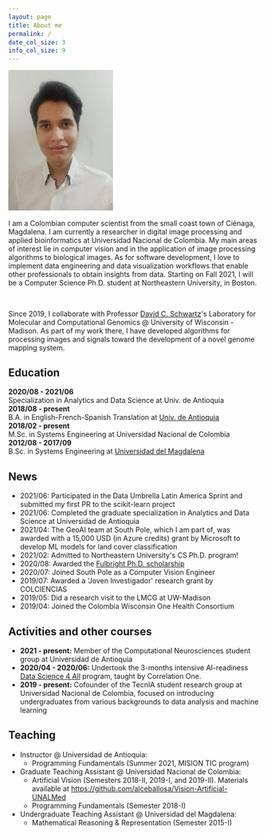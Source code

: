 ```yaml
---
layout: page
title: About me
permalink: /
date_col_size: 3
info_col_size: 9
---
```


<div class="container">
  <div class="row">
    <div class="col col-sm-3">
      <img width="210" src="assets/img/fotofb.jpg" />
    </div>
    <div class="col col-sm-9">
      <p>
        I am a Colombian computer scientist from the small coast town of
        Ciénaga, Magdalena. I am currently a researcher in digital image
        processing and applied bioinformatics at Universidad Nacional de
        Colombia. My main areas of interest lie in computer vision and in the application of image
        processing algorithms to biological images. As for software development,
        I love to implement data engineering and data visualization workflows
        that enable other professionals to obtain insights from data. Starting
        on Fall 2021, I will be a Computer Science Ph.D. student at Northeastern University, in
        Boston.
      </p>
    </div>
    <br />
  </div>
  <div class="row">
    <div class="col col-sm-12">
      <p>
        Since 2019, I collaborate with Professor <a href="https://genetics.wisc.edu/staff/schwartz-david/">David C. Schwartz</a>'s Laboratory
        for Molecular and Computational Genomics @ University of Wisconsin -
        Madison. As part of my work there, I have developed algorithms for
        processing images and signals toward the development of a novel genome
        mapping system.
      </p>
    </div>
  </div>
</div>

<h2>Education</h2>
<div class="container">
  <div class="row">
    <div class="col col"><strong>2020/08 - 2021/06</strong></div>
    <div class="col col-sm-{{page.info_col_size}}">
      Specialization in Analytics and Data Science at Univ. de Antioquia
    </div>
  </div>

  <div class="row">
    <div class="col col-sm-{{page.date_col_size}}"><strong>2018/08 - present</strong></div>
    <div class="col col-sm-{{page.info_col_size}}">
      B.A. in English-French-Spanish Translation at <a href="https://www.udea.edu.co/wps/portal/udea/web/inicio/unidades-academicas/idiomas/acerca-escuela/quienes-somos">Univ. de Antioquia</a>
    </div>
  </div>

  <div class="row">
    <div class="col col"><strong>2018/02 - present</strong></div>
    <div class="col col-sm-{{page.info_col_size}}">
      M.Sc. in Systems Engineering at Universidad Nacional de Colombia
    </div>
  </div>

  <div class="row">
    <div class="col col-sm-{{page.date_col_size}}"><strong>2012/08 - 2017/09</strong></div>
    <div class="col col-sm-{{page.info_col_size}}">
      B.Sc. in Systems Engineering at <a href="https://www.unimagdalena.edu.co/presentacionPrograma/Programa/2">Universidad del Magdalena</a>
    </div>
  </div>
</div>

## News

- 2021/06: Participated in the Data Umbrella Latin America Sprint and submitted my first PR to the scikit-learn project
- 2021/06: Completed the graduate specialization in Analytics and Data Science at Universidad de Antioquia
- 2021/04: The GeoAI team at South Pole, which I am part of, was awarded with a 15,000 USD (in Azure credits) grant by Microsoft to develop ML models for land cover classification
- 2021/02: Admitted to Northeastern University's CS Ph.D. program!
- 2020/08: Awarded the <a href="https://www.fulbright.edu.co/resultadosposgrados2020/">Fulbright Ph.D. scholarship</a>
- 2020/07: Joined South Pole as a Computer Vision Engineer
- 2019/07: Awarded a 'Joven Investigador' research grant by COLCIENCIAS
- 2019/05: Did a research visit to the LMCG at UW-Madison
- 2019/04: Joined the Colombia Wisconsin One Health Consortium

## Activities and other courses

- <strong>2021 - present:</strong> Member of the Computational Neurosciences student group at Universidad de Antioquia
- <strong>2020/04 - 2020/06:</strong> Undertook the 3-months intensive AI-readiness <a href="https://c1-web.correlation-one.com/">Data Science 4 All</a> program, taught by Correlation One.
- <strong>2019 - present:</strong> Cofounder of the TecnIA student research group at Universidad Nacional de Colombia, focused on introducing undergraduates from various backgrounds to data analysis and machine learning

## Teaching

- Instructor @ Universidad de Antioquia:
  - Programming Fundamentals (Summer 2021, MISION TIC program)
- Graduate Teaching Assistant @ Universidad Nacional de Colombia:
  - Artificial Vision (Semesters 2018-II, 2019-I, and 2019-II). Materials available at <https://github.com/alceballosa/Vision-Artificial-UNALMed>
  - Programming Fundamentals (Semester 2018-I)
- Undergraduate Teaching Assistant @ Universidad del Magdalena:
  - Mathematical Reasoning & Representation (Semester 2015-I)
